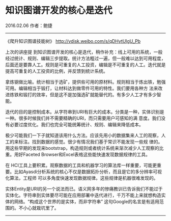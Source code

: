 # 知识图谱开发的核心是迭代

2016.02.06  作者：鲍捷

***

《爬升知识图谱技能树》 http://vdisk.weibo.com/s/qDHytUlgU_Pb

上次的讲座提 到知识图谱开发的核心是迭代，稍作补充：线上可用的系统，一般经过统计、规则、编辑三步提取。统计方法粗过一遍，但一般难以达到可用程度，后面还是要靠人工。规则是可重复的人工投资，编辑是不可重复的人工。迭代就是提高可重复的人工投资的比例，并反馈到统计系统。

拿炼钢做比喻。统计相当于选矿，提供些可用的原材料。规则相当于炼出铁，勉强可用。编辑相当于锻打，让材料达到做零件可用的特性。我们要用各种方 法来改进炼铁和锻打的效率，但是这不是加强选矿就能替代的。有多少人工才有多少智能。

迭代的目的是控制成本。从字符串到URI有巨大的成本。分类是一种，实体识别是一种。很多时候我们并不需要精确的URI，而只需要用户可感知的满 意度。我们没有必要过度优化。我们也完全可能统筹统计、规则、编辑来降低成本。

极少可能我们一下子就知道该用什么方法。应该先用小的数据集来人工的观察，人工的来标注。找到数据的感觉。很少有情况我们基于常识不能发现一些规 律的。用这些早期的发现来bootstrap，构造规则或者统计系统来渐次减少人工观察的比重。用好Faceted Browser和Excel表格这些能快速发现数据规律的工具。

在 HCI工具上要积累。观察数据的工具和机器学习的算法库一样重要，可能更重要。比如Ayasdi分析系统的核心不仅是数据拓扑分析，而且是它的多分辨率可视化算法，工程师 可以多角度快速发现数据规律。这些规律是机器很难发现的。

实体Entity是URI的另一个说法而已。语义网多年的惨痛教训已告诉我们不能过于实体化。字符串到实体要尽可能在应用部署中迭代进行，千万不能上来就想构造实体的网络。“构成这个世界的是实体，而非字符串” 这句Google的名言是有适用范围的。不小心就栽坑里了。

***

